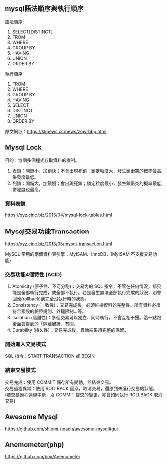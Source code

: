 ## mysql語法順序與執行順序  

語法順序:

1.  SELECT[DISTINCT]
2.  FROM
3.  WHERE
4.  GROUP BY
5.  HAVING
6.  UNION
7.  ORDER BY

執行順序  

1.  FROM
2.  WHERE
3.  GROUP BY
4.  HAVING
5.  SELECT
6.  DISTINCT
7.  UNION
8.  ORDER BY


原文網址：https://kknews.cc/news/zmvrbbp.html



## Mysql Lock
  
目的：協調多個程式存取資料的機制。

1.  表鎖：開銷小，加鎖快；不會出現死鎖；鎖定粒度大，發生鎖衝突的概率最高,併發度最低。  
2.  列鎖：開銷大，加鎖慢；會出現死鎖；鎖定粒度最小，發生鎖衝突的概率最低,併發度也最高。

### 資料表鎖
  https://xyz.cinc.biz/2013/04/mysql-lock-tables.html

## Mysql交易功能Transaction  
  https://xyz.cinc.biz/2013/05/mysql-transaction.html  
  
MySQL 常用的兩個資料表引擎：MyISAM、InnoDB，(MyISAM 不支援交易功能)  
  
  
### 交易功能4個特性 (ACID)  

1.  Atomicity (原子性、不可分割)：交易內的 SQL 指令，不管在任何情況，都只能是全部執行完成，或全部不執行。若是發生無法全部執行完成的狀況，則會回滾(rollback)到完全沒執行時的狀態。
2.  Consistency (一致性)：交易完成後，必須維持資料的完整性。所有資料必須符合預設的驗證規則、外鍵限制...等。
3.  Isolation (隔離性)：多個交易可以獨立、同時執行，不會互相干擾。這一點跟後面會提到的「隔離層級」有關。
4.  Durability (持久性)：交易完成後，異動結果須完整的保留。  
  
### 開始進入交易模式  
SQL 指令：START TRANSACTION 或 BEGIN  
  
### 結束交易模式
交易完成：使用 COMMIT 儲存所有變動，並結束交易。  
交易過程異常：使用 ROLLBACK 回滾，取消交易，還原到未進行交易的狀態。(若交易過程連線中斷，沒 COMMIT 提交的變更，亦會如同執行 ROLLBACK 取消交易)  


## Awesome Mysql  
https://github.com/shlomi-noach/awesome-mysql#gui

## Anemometer(php)  
https://github.com/box/Anemometer
